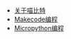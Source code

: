- [关于喵比特](more/intro)
- [Makecode编程](makecode/makecode快速开始)
- [Micropython编程](micropython/micropython快速开始)    
